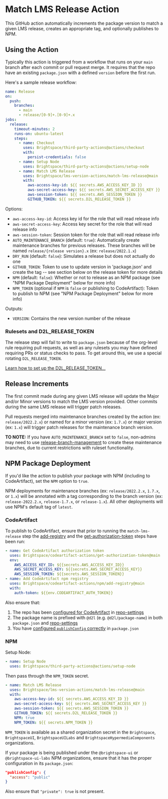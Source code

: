 # Match LMS Release Action

This GitHub action automatically increments the package version to match a given LMS release, creates an appropriate tag, and optionally publishes to NPM.

## Using the Action

Typically this action is triggered from a workflow that runs on your `main` branch after each commit or pull request merge. It requires that the repo have an existing `package.json` with a defined `version` before the first run.

Here's a sample release workflow:

```yml
name: Release
on:
  push:
    branches:
      - main
      - release/[0-9]+.[0-9]+.x
jobs:
  release:
    timeout-minutes: 2
    runs-on: ubuntu-latest
    steps:
      - name: Checkout
        uses: Brightspace/third-party-actions@actions/checkout
        with:
          persist-credentials: false
      - name: Setup Node
        uses: Brightspace/third-party-actions@actions/setup-node
      - name: Match LMS Release
        uses: Brightspace/lms-version-actions/match-lms-release@main
        with:
          aws-access-key-id: ${{ secrets.AWS_ACCESS_KEY_ID }}
          aws-secret-access-key: ${{ secrets.AWS_SECRET_ACCESS_KEY }}
          aws-session-token: ${{ secrets.AWS_SESSION_TOKEN }}
          GITHUB_TOKEN: ${{ secrets.D2L_RELEASE_TOKEN }}
```

Options:
* `aws-access-key-id`: Access key id for the role that will read release info
* `aws-secret-access-key`: Access key secret for the role that will read release info
* `aws-session-token`: Session token for the role that will read release info
* `AUTO_MAINTENANCE_BRANCH` (default: `true`): Automatically create maintenance branches for previous releases. These branches will be named `release/{release version}.x` (ex: `release/2022.1.x`)
* `DRY_RUN` (default: `false`): Simulates a release but does not actually do one
* `GITHUB_TOKEN`: Token to use to update version in 'package.json' and create the tag -- see section below on the release token for more details
* `NPM` (default: `false`): Whether or not to release as an NPM package (see "NPM Package Deployment" below for more info)
* `NPM_TOKEN` (optional if `NPM` is `false` or publishing to CodeArtifact): Token to publish to NPM (see "NPM Package Deployment" below for more info)

Outputs:
* `VERSION`: Contains the new version number of the release

### Rulesets and D2L_RELEASE_TOKEN

The release step will fail to write to `package.json` because of the org-level rule requiring pull requests, as well as any rulesets you may have defined requiring PRs or status checks to pass. To get around this, we use a special rotating `D2L_RELEASE_TOKEN`.

[Learn how to set up the D2L_RELEASE_TOKEN...](https://github.com/BrightspaceUI/actions/blob/main/docs/release-token.md)

## Release Increments

The first commit made during any given LMS release will update the Major and/or Minor versions to match the LMS version provided. Other commits during the same LMS release will trigger patch releases.

Pull requests merged into maintenance branches created by the action (ex: `release/2022.2.x`) or named for a minor version (ex: `1.7.x`) or major version (ex: `1.x`) will trigger patch releases for the maintenance branch version.

**TO NOTE:** If you have `AUTO_MAINTENANCE_BRANCH` set to `false`, non-admins may need to use [release-branch-management](https://github.com/Brightspace/release-branch-management) to create these maintenance branches, due to current restrictions with ruleset functionality.

## NPM Package Deployment

If you'd like the action to publish your package with NPM (including to CodeArtifact), set the `NPM` option to `true`.

NPM deployments for maintenance branches (ex: `release/2022.2.x`, `1.7.x`, or `1.x`) will be annotated with a tag corresponding to the branch version (ex: `release-2022.2.x`, `release-1.7.x`, or `release-1.x`). All other deployments will use NPM's default tag of `latest`.

### CodeArtifact

To publish to CodeArtifact, ensure that prior to running the `match-lms-release` step the [add-registry](https://github.com/Brightspace/codeartifact-actions/tree/main/npm) and the [get-authorization-token](https://github.com/Brightspace/codeartifact-actions/tree/main/get-authorization-token) steps have been run:

```yml
- name: Get CodeArtifact authorization token
  uses: Brightspace/codeartifact-actions/get-authorization-token@main
  env:
    AWS_ACCESS_KEY_ID: ${{secrets.AWS_ACCESS_KEY_ID}}
    AWS_SECRET_ACCESS_KEY: ${{secrets.AWS_SECRET_ACCESS_KEY}}
    AWS_SESSION_TOKEN: ${{secrets.AWS_SESSION_TOKEN}}
- name: Add CodeArtifact npm registry
  uses: Brightspace/codeartifact-actions/npm/add-registry@main
  with:
    auth-token: ${{env.CODEARTIFACT_AUTH_TOKEN}}
```

Also ensure that:

1. The repo has been [configured for CodeArtifact](https://github.com/Brightspace/codeartifact-actions/tree/main/npm#packagejson) in [repo-settings](https://github.com/Brightspace/repo-settings)
2. The package name is prefixed with `@d2l` (e.g. `@d2l/package-name`) in both `package.json` and [repo-settings](https://github.com/Brightspace/repo-settings)
3. You have [configured `publishConfig` correctly](https://github.com/Brightspace/codeartifact-actions/tree/main/npm#packagejson) in `package.json`

### NPM

Setup Node:

```yml
- name: Setup Node
  uses: Brightspace/third-party-actions@actions/setup-node
```

Then pass through the `NPM_TOKEN` secret.

```yml
- name: Match LMS Release
  uses: Brightspace/lms-version-actions/match-lms-release@main
  with:
    aws-access-key-id: ${{ secrets.AWS_ACCESS_KEY_ID }}
    aws-secret-access-key: ${{ secrets.AWS_SECRET_ACCESS_KEY }}
    aws-session-token: ${{ secrets.AWS_SESSION_TOKEN }}
    GITHUB_TOKEN: ${{ secrets.D2L_RELEASE_TOKEN }}
    NPM: true
    NPM_TOKEN: ${{ secrets.NPM_TOKEN }}
```

`NPM_TOKEN` is available as a shared organization secret in the `Brightspace`, `BrightspaceUI`, `BrightspaceUILabs` and `BrightspaceHypermediaComponents` organizations.

If your package is being published under the `@brightspace-ui` or `@brightspace-ui-labs` NPM organizations, ensure that it has the proper configuration in its `package.json`:

```json
"publishConfig": {
  "access": "public"
}
```

Also ensure that `"private": true` is not present.
